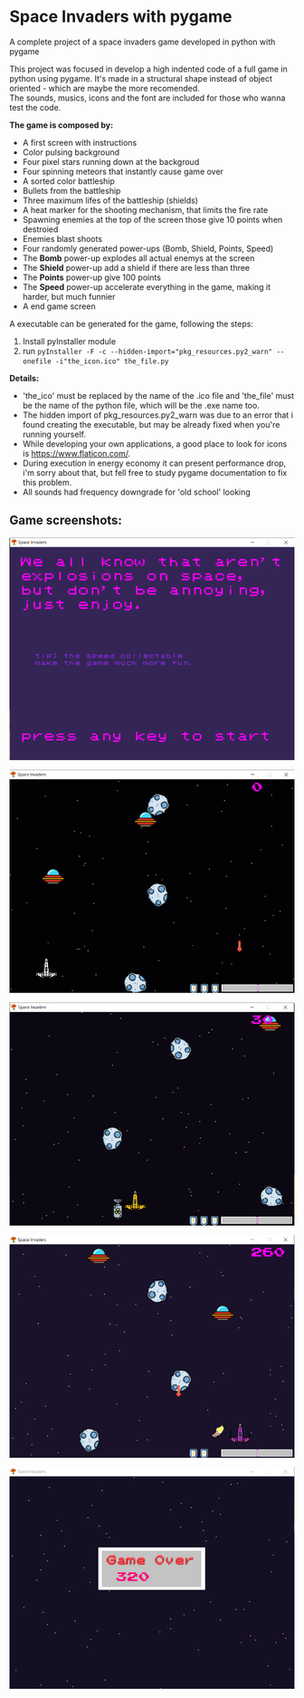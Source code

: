 # Space Invaders with pygame
A complete project of a space invaders game developed in python with pygame

This project was focused in develop a high indented code of a full game in python using pygame.
It's made in a structural shape instead of object oriented - which are maybe the more recomended.  
The sounds, musics, icons and the font are included for those who wanna test the code.

**The game is composed by:**  
* A first screen with instructions
* Color pulsing background
* Four pixel stars running down at the backgroud
* Four spinning meteors that instantly cause game over
* A sorted color battleship
* Bullets from the battleship
* Three maximum lifes of the battleship (shields)
* A heat marker for the shooting mechanism, that limits the fire rate
* Spawning enemies at the top of the screen those give 10 points when destroied
* Enemies blast shoots
* Four randomly generated power-ups (Bomb, Shield, Points, Speed)
* The **Bomb** power-up explodes all actual enemys at the screen
* The **Shield** power-up add a shield if there are less than three
* The **Points** power-up give 100 points
* The **Speed** power-up accelerate everything in the game, making it harder, but much funnier
* A end game screen

A executable can be generated for the game, following the steps:

1. Install pyInstaller module  
2. run  ``pyInstaller -F -c --hidden-import="pkg_resources.py2_warn" --onefile -i"the_icon.ico" the_file.py``  

**Details:**  
* 'the_ico' must be replaced by the name of the .ico file and 'the_file' must be the name of the python file, which will be the .exe name too.  
* The hidden import of pkg_resources.py2_warn was due to an error that i found creating the executable, but may be already fixed when you're running yourself.  
* While developing your own applications, a good place to look for icons is <https://www.flaticon.com/>.  
* During execution in energy economy it can present performance drop, i'm sorry about that, but fell free to study pygame documentation to fix this problem.
* All sounds had frequency downgrade for 'old school' looking

## **Game screenshots:**

![](images/front_screen.png)


![](images/main.png)


![](images/main2.png)


![](images/main3.png)


![](images/gameover.png)
